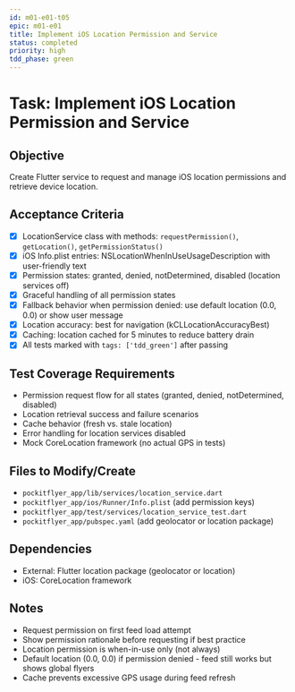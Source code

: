 ```yaml
---
id: m01-e01-t05
epic: m01-e01
title: Implement iOS Location Permission and Service
status: completed
priority: high
tdd_phase: green
---
```


# Task: Implement iOS Location Permission and Service

## Objective
Create Flutter service to request and manage iOS location permissions and retrieve device location.

## Acceptance Criteria
- [x] LocationService class with methods: `requestPermission()`, `getLocation()`, `getPermissionStatus()`
- [x] iOS Info.plist entries: NSLocationWhenInUseUsageDescription with user-friendly text
- [x] Permission states: granted, denied, notDetermined, disabled (location services off)
- [x] Graceful handling of all permission states
- [x] Fallback behavior when permission denied: use default location (0.0, 0.0) or show user message
- [x] Location accuracy: best for navigation (kCLLocationAccuracyBest)
- [x] Caching: location cached for 5 minutes to reduce battery drain
- [x] All tests marked with `tags: ['tdd_green']` after passing

## Test Coverage Requirements
- Permission request flow for all states (granted, denied, notDetermined, disabled)
- Location retrieval success and failure scenarios
- Cache behavior (fresh vs. stale location)
- Error handling for location services disabled
- Mock CoreLocation framework (no actual GPS in tests)

## Files to Modify/Create
- `pockitflyer_app/lib/services/location_service.dart`
- `pockitflyer_app/ios/Runner/Info.plist` (add permission keys)
- `pockitflyer_app/test/services/location_service_test.dart`
- `pockitflyer_app/pubspec.yaml` (add geolocator or location package)

## Dependencies
- External: Flutter location package (geolocator or location)
- iOS: CoreLocation framework

## Notes
- Request permission on first feed load attempt
- Show permission rationale before requesting if best practice
- Location permission is when-in-use only (not always)
- Default location (0.0, 0.0) if permission denied - feed still works but shows global flyers
- Cache prevents excessive GPS usage during feed refresh
